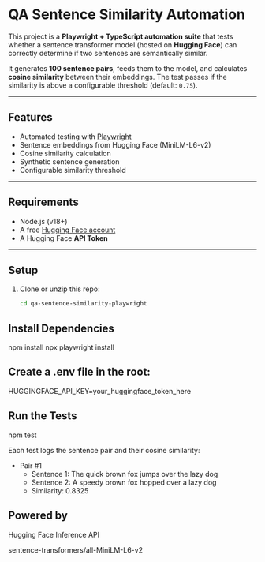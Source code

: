 #  QA Sentence Similarity Automation

This project is a **Playwright + TypeScript automation suite** that tests whether a sentence transformer model (hosted on **Hugging Face**) can correctly determine if two sentences are semantically similar.

It generates **100 sentence pairs**, feeds them to the model, and calculates **cosine similarity** between their embeddings. The test passes if the similarity is above a configurable threshold (default: `0.75`).

---

##  Features

-  Automated testing with [Playwright](https://playwright.dev/)
-  Sentence embeddings from Hugging Face (MiniLM-L6-v2)
-  Cosine similarity calculation
-  Synthetic sentence generation
-  Configurable similarity threshold

---

##  Requirements

- Node.js (v18+)
- A free [Hugging Face account](https://huggingface.co)
- A Hugging Face **API Token**

---

##  Setup

1. Clone or unzip this repo:
   ```bash
   cd qa-sentence-similarity-playwright

##  Install Dependencies 

npm install
npx playwright install

## Create a .env file in the root:
HUGGINGFACE_API_KEY=your_huggingface_token_here

## Run the Tests
npm test

Each test logs the sentence pair and their cosine similarity:
 
 - Pair #1
   -  Sentence 1: The quick brown fox jumps over the lazy dog
   -  Sentence 2: A speedy brown fox hopped over a lazy dog
   -  Similarity: 0.8325

## Powered by

Hugging Face Inference API

sentence-transformers/all-MiniLM-L6-v2

